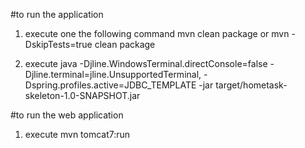 #to run the application
1. execute one the following command
mvn clean package or mvn -DskipTests=true clean package 

2. execute 
 java -Djline.WindowsTerminal.directConsole=false -Djline.terminal=jline.UnsupportedTerminal, -Dspring.profiles.active=JDBC_TEMPLATE -jar target/hometask-skeleton-1.0-SNAPSHOT.jar

#to run the web application
1. execute mvn tomcat7:run